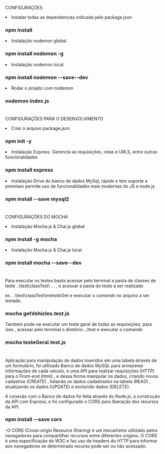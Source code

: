 CONFIGURAÇÔES

<li> Instalar todas as dependencias indicada pelo package.json

### npm install 

<li> Instalação nodemon global

### npm install nodemon -g

<li> Instalação nodemon local

### npm install nodemon --save--dev

<li>Rodar o projeto com nodemon

### nodemon index.js
#
CONFIGURAÇÕES PARA O DESENVOLVIMENTO

 <li>Criar o arquivo package.json

### npm init -y 

<li> Instalação Express. Gerencia as requisições, rotas e URLS, entre outras funcionalidades

### npm install express

<li> Instalação Drive do banco de dados MySql, rápido e tem suporte a promises permite uso de funcionalidades mais modernas do JS e node.js

### npm install --save mysql2
# 
CONFIGURAÇÔES DO MOCHA

<li> Instalação Mocha.js & Chai.js global

### npm install -g mocha 

<li> Instalação Mocha.js & Chai.js local

### npm install mocha --save--dev
#
 Para executar os testes basta acessar pelo terminal a pasta de classes de teste ..\test\classTest\ ...  , e acessar a pasta do teste a ser realizado 

ex. ..\test\classTest\metodoGet e executar o comando no arquivo a ser testado.
### mocha getVehicles.test.js

Também pode-se executar um teste geral de todas as requisições, para isso , acessar pelo terminal o diretório ../test e executar o comando 

### mocha testeGeral.test.js

#
 Aplicação para manipulação de dados inseridos em uma tabela através de um formulário, foi utilizado Banco de dados MySQL para armazenar informações de cada veiculo, e uma API para realizar requisições (HTTP) para o Front-end (html) , e dessa forma manipular os dados, criando novos cadastros (CREATE) , listando os dados cadastrados na tabela (READ) , atualizando os dados (UPDATE) e excluindo dados (DELETE).

 A conexão com o Banco de dados foi feita através do Node.js, a construção da API com Express, e foi configurado o CORS para liberação dos recursos da API.

 ### npm install --save cors

-O CORS (Cross-origin Resource Sharing) é um mecanismo utilizado pelos navegadores para compartilhar recursos entre diferentes origens. O CORS é uma especificação do W3C e faz uso de headers do HTTP para informar aos navegadores se determinado recurso pode ser ou não acessado.

